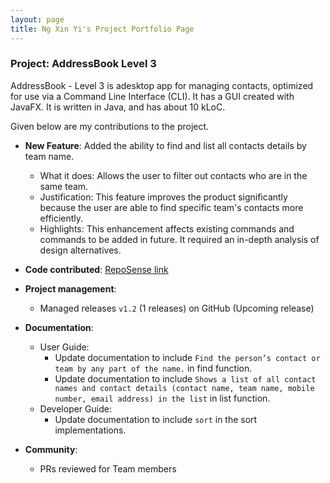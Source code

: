 ```yaml
---
layout: page
title: Ng Xin Yi's Project Portfolio Page
---
```


### Project: AddressBook Level 3

AddressBook - Level 3 is adesktop app for managing contacts, optimized for use via a Command Line Interface (CLI). It has a GUI created with JavaFX. It is written in Java, and has about 10 kLoC.

Given below are my contributions to the project.

* **New Feature**: Added the ability to find and list all contacts details by team name.
  * What it does: Allows the user to filter out contacts who are in the same team.
  * Justification: This feature improves the product significantly because the user are able to find specific team's contacts more efficiently.
  * Highlights: This enhancement affects existing commands and commands to be added in future. It required an in-depth analysis of design alternatives.

* **Code contributed**: [RepoSense link]()

* **Project management**:
  * Managed releases `v1.2` (1 releases) on GitHub (Upcoming release)

* **Documentation**:
  * User Guide:
    * Update documentation to include `Find the person’s contact or team by any part of the name.` in find function.
    * Update documentation to include `Shows a list of all contact names and contact details (contact name, team name, mobile number, email address) in the list` in list function.
  * Developer Guide:
    * Update documentation to include `sort` in the sort implementations.
    
* **Community**:
  * PRs reviewed for Team members
  